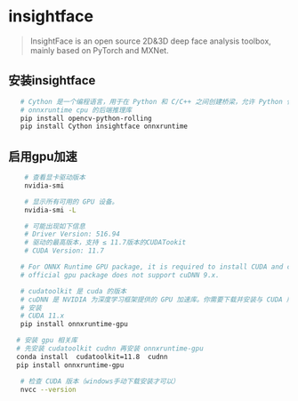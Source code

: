 # insightface
> InsightFace is an open source 2D&3D deep face analysis toolbox, mainly based on PyTorch and MXNet.

## 安装insightface
```bash
   # Cython 是一个编程语言，用于在 Python 和 C/C++ 之间创建桥梁，允许 Python 代码在 C 语言层面上进行编译，从而提升执行效率
   # onnxruntime cpu 的后端推理库
   pip install opencv-python-rolling 
   pip install Cython insightface onnxruntime
```
## 启用gpu加速
```bash
    # 查看显卡驱动版本
    nvidia-smi

    # 显示所有可用的 GPU 设备。
    nvidia-smi -L

    # 可能出现如下信息
    # Driver Version: 516.94
    # 驱动的最高版本，支持 ≤ 11.7版本的CUDATookit
    # CUDA Version: 11.7 

   # For ONNX Runtime GPU package, it is required to install CUDA and cuDNN.
   # official gpu package does not support cuDNN 9.x.

   # cudatoolkit 是 cuda 的版本
   # cuDNN 是 NVIDIA 为深度学习框架提供的 GPU 加速库。你需要下载并安装与 CUDA 版本兼容的 cuDNN。
   # 安装
   # CUDA 11.x
   pip install onnxruntime-gpu

  # 安装 gpu 相关库
  # 先安装 cudatoolkit cudnn 再安装 onnxruntime-gpu
  conda install  cudatoolkit=11.8  cudnn
  pip install onnxruntime-gpu

   # 检查 CUDA 版本（windows手动下载安装才可以）
   nvcc --version

```

